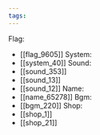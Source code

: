 ```yaml
---
tags:
---
```

Flag:
- [[flag_9605]]
System:
- [[system_40]]
Sound:
- [[sound_353]]
- [[sound_13]]
- [[sound_12]]
Name:
- [[name_65278]]
Bgm:
- [[bgm_220]]
Shop:
- [[shop_1]]
- [[shop_21]]
